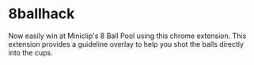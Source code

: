 # 8ballhack
Now easily win at Miniclip's 8 Ball Pool using this chrome extension. This extension provides a guideline overlay to help you shot the balls directly into the cups.

